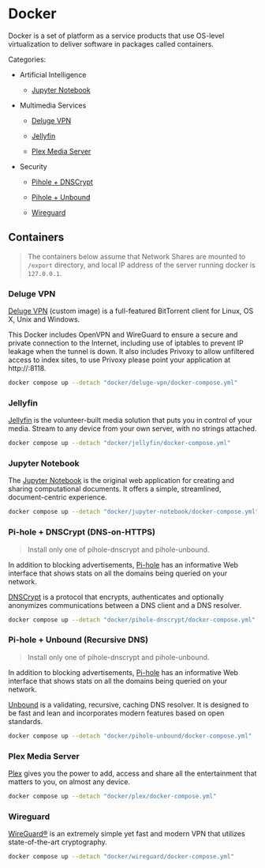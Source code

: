 # Docker

Docker is a set of platform as a service products that use OS-level virtualization to deliver software in packages called containers.

Categories:

* Artificial Intelligence

  * [Jupyter Notebook](#jupyter-notebook)

* Multimedia Services

  * [Deluge VPN](#deluge-vpn)

  * [Jellyfin](#jellyfin)

  * [Plex Media Server](#plex-media-server)

* Security

  * [Pihole + DNSCrypt](#pi-hole--dnscrypt-dns-on-https)

  * [Pihole + Unbound](#pi-hole--unbound-recursive-dns)

  * [Wireguard](#wireguard)

## Containers

> The containers below assume that Network Shares are mounted to `/export` directory, and local IP address of the server running docker is `127.0.0.1`.

### Deluge VPN

[Deluge VPN](https://github.com/binhex/arch-delugevpn) (custom image) is a full-featured ​BitTorrent client for Linux, OS X, Unix and Windows.

This Docker includes OpenVPN and WireGuard to ensure a secure and private connection to the Internet, including use of iptables to prevent IP leakage when the tunnel is down. It also includes Privoxy to allow unfiltered access to index sites, to use Privoxy please point your application at http://<host ip>:8118.

```sh
docker compose up --detach "docker/deluge-vpn/docker-compose.yml" 
```

### Jellyfin

[Jellyfin](https://jellyfin.org) is the volunteer-built media solution that puts you in control of your media. Stream to any device from your own server, with no strings attached.

```sh
docker compose up --detach "docker/jellyfin/docker-compose.yml"
```

### Jupyter Notebook

The [Jupyter Notebook](https://jupyter.org) is the original web application for creating and sharing computational documents. It offers a simple, streamlined, document-centric experience.

```sh
docker compose up --detach "docker/jupyter-notebook/docker-compose.yml"
```

### Pi-hole + DNSCrypt (DNS-on-HTTPS)

> Install only one of pihole-dnscrypt and pihole-unbound.

In addition to blocking advertisements, [Pi-hole](https://pi-hole.net) has an informative Web interface that shows stats on all the domains being queried on your network.

[DNSCrypt](https://dnscrypt.info) is a protocol that encrypts, authenticates and optionally anonymizes communications between a DNS client and a DNS resolver.

```sh
docker compose up --detach "docker/pihole-dnscrypt/docker-compose.yml"
```

### Pi-hole + Unbound (Recursive DNS)

> Install only one of pihole-dnscrypt and pihole-unbound.

In addition to blocking advertisements, [Pi-hole](https://pi-hole.net) has an informative Web interface that shows stats on all the domains being queried on your network.

[Unbound](https://www.nlnetlabs.nl/projects/unbound/about) is a validating, recursive, caching DNS resolver. It is designed to be fast and lean and incorporates modern features based on open standards.

```sh
docker compose up --detach "docker/pihole-unbound/docker-compose.yml"
```

### Plex Media Server

[Plex](https://www.plex.tv) gives you the power to add, access and share all the entertainment that matters to you, on almost any device.

```sh
docker compose up --detach "docker/plex/docker-compose.yml"
```

### Wireguard

[WireGuard®](https://www.wireguard.com/) is an extremely simple yet fast and modern VPN that utilizes state-of-the-art cryptography.

```sh
docker compose up --detach "docker/wireguard/docker-compose.yml"
```
